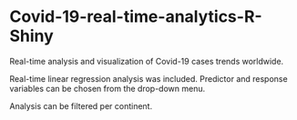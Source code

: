 # Covid-19-real-time-analytics-R-Shiny
Real-time analysis and visualization of Covid-19 cases trends worldwide.

Real-time linear regression analysis was included. Predictor and response variables can be chosen from the drop-down menu.

Analysis can be filtered per continent.
